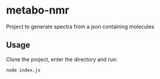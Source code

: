# metabo-nmr

Project to generate spectra from a json containing molecules


## Usage
Clone the project, enter the directory and run:

```bash
node index.js
```

